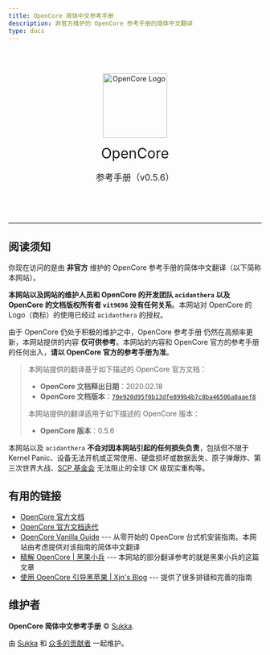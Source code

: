 ```yaml
---
title: OpenCore 简体中文参考手册
description: 非官方维护的 OpenCore 参考手册的简体中文翻译
type: docs
---
```


<br><br>
<div align="center">
<img src="/logo/opencore.png" alt="OpenCore Logo" width="128px">

<p>
<span style="margin-top: 1em; margin-bottom: .5em; font-size: 2em">OpenCore</span>
<br><br>
<span style="margin-top: 2.2857em; margin-bottom: .5714em; font-size: 1.25em">参考手册（v0.5.6）</span>
</div>
<br><br><br>

----

## 阅读须知

你现在访问的是由 **非官方** 维护的 OpenCore 参考手册的简体中文翻译（以下简称本网站）。

**本网站以及网站的维护人员和 OpenCore 的开发团队 `acidanthera` 以及 OpenCore 的文档版权所有者 `vit9696` 没有任何关系**。本网站对 OpenCore 的 Logo（商标）的使用已经过 `acidanthera` 的授权。

由于 OpenCore 仍处于积极的维护之中，OpenCore 参考手册 仍然在高频率更新，本网站提供的内容 **仅可供参考**。本网站的内容和 OpenCore 官方的参考手册的任何出入，**请以 OpenCore 官方的参考手册为准**。

> 本网站提供的翻译基于如下描述的 OpenCore 官方文档：
> - **OpenCore 文档释出日期**：2020.02.18
> - **OpenCore 文档版本**：[`70e920d95f0b13dfe899b4b7c8ba46506a0aaef8`](https://github.com/acidanthera/OpenCorePkg/commit/70e920d95f0b13dfe899b4b7c8ba46506a0aaef8)
>
> 本网站提供的翻译适用于如下描述的 OpenCore 版本：
> - **OpenCore 版本**：0.5.6

本网站以及 `acidanthera` **不会对因本网站引起的任何损失负责**，包括但不限于 Kernel Panic、设备无法开机或正常使用、硬盘损坏或数据丢失、原子弹爆炸、第三次世界大战、[SCP 基金会](https://scp-wiki-cn.wikidot.com/) 无法阻止的全球 CK 级现实重构等。

## 有用的链接

- [OpenCore 官方文档](https://github.com/acidanthera/OpenCorePkg/blob/master/Docs/Configuration.pdf)
- [OpenCore 官方文档迭代](https://github.com/acidanthera/OpenCorePkg/blob/master/Docs/Differences/Differences.pdf)
- [OpenCore Vanilla Guide](https://khronokernel.github.io/Opencore-Vanilla-Desktop-Guide/) --- 从零开始的 OpenCore 台式机安装指南。本网站由考虑提供对该指南的简体中文翻译
- [精解 OpenCore | 黑果小兵](https://blog.daliansky.net/OpenCore-BootLoader.html) --- 本网站的部分翻译参考的就是黑果小兵的这篇文章
- [使用 OpenCore 引导黑苹果 | Xjn's Blog](https://blog.xjn819.com/?p=543) --- 提供了很多排错和完善的指南

## 维护者

**OpenCore 简体中文参考手册** © [Sukka](https://github.com/SukkaW).<br>

由 [Sukka](https://github.com/SukkaW) 和 [众多的贡献者](https://github.com/SukkaW/OpenCore-Document-zh_Hans/contributors) 一起维护。
